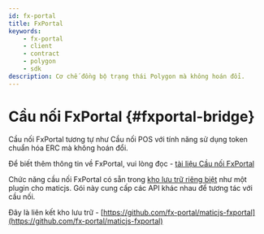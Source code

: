 ```yaml
---
id: fx-portal
title: FxPortal
keywords:
    - fx-portal
    - client
    - contract
    - polygon
    - sdk
description: Cơ chế đồng bộ trạng thái Polygon mà không hoán đổi.
---
```


# Cầu nối FxPortal {#fxportal-bridge}

Cầu nối FxPortal tương tự như Cầu nối POS với tính năng sử dụng token chuẩn hóa ERC mà không hoán đổi.

Để biết thêm thông tin về FxPortal, vui lòng đọc - [tài liệu Cầu nối FxPortal](https://docs.polygon.technology/docs/develop/l1-l2-communication/fx-portal)

Chức năng cầu nối FxPortal có sẵn trong [kho lưu trữ riêng biệt](https://github.com/fx-portal/maticjs-fxportal) như một plugin cho maticjs. Gói này cung cấp các API khác nhau để tương tác với cầu nối.

Đây là liên kết kho lưu trữ - [https://github.com/fx-portal/maticjs-fxportal](https://github.com/fx-portal/maticjs-fxportal)
